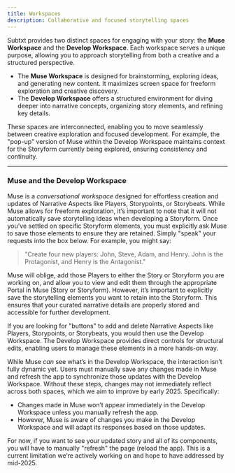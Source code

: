 ```yaml
---
title: Workspaces
description: Collaborative and focused storytelling spaces
---
```


Subtxt provides two distinct spaces for engaging with your story: the **Muse Workspace** and the **Develop Workspace**. Each workspace serves a unique purpose, allowing you to approach storytelling from both a creative and a structured perspective.

- The **Muse Workspace** is designed for brainstorming, exploring ideas, and generating new content. It maximizes screen space for freeform exploration and creative discovery.
- The **Develop Workspace** offers a structured environment for diving deeper into narrative concepts, organizing story elements, and refining key details.

These spaces are interconnected, enabling you to move seamlessly between creative exploration and focused development. For example, the "pop-up" version of Muse within the Develop Workspace maintains context for the Storyform currently being explored, ensuring consistency and continuity.

---

### Muse and the Develop Workspace

Muse is a *conversational workspace* designed for effortless creation and updates of Narrative Aspects like Players, Storypoints, or Storybeats. While Muse allows for freeform exploration, it’s important to note that it will not automatically save storytelling ideas when developing a Storyform. Once you’ve settled on specific Storyform elements, you must explicitly ask Muse to save those elements to ensure they are retained. Simply "speak" your requests into the box below. For example, you might say:

> "Create four new players: John, Steve, Adam, and Henry. John is the Protagonist, and Henry is the Antagonist."

Muse will oblige, add those Players to either the Story or Storyform you are working on, and allow you to view and edit them through the appropriate Portal in Muse (Story or Storyform). However, it’s important to explicitly save the storytelling elements you want to retain into the Storyform. This ensures that your curated narrative details are properly stored and accessible for further development.

If you are looking for "buttons" to add and delete Narrative Aspects like Players, Storypoints, or Storybeats, you would then use the Develop Workspace. The Develop Workspace provides direct controls for structural edits, enabling users to manage these elements in a more hands-on way.

While Muse *can* see what’s in the Develop Workspace, the interaction isn’t fully dynamic yet. Users must manually save any changes made in Muse and refresh the app to synchronize those updates with the Develop Workspace. Without these steps, changes may not immediately reflect across both spaces, which we aim to improve by early 2025. Specifically:

- Changes made in Muse won’t appear immediately in the Develop Workspace unless you manually refresh the app.
- However, Muse is aware of changes you make in the Develop Workspace and will adapt its responses based on those updates.

For now, if you want to see your updated story and all of its components, you will have to manually "refresh" the page (reload the app). This is a current limitation we’re actively working on and hope to have addressed by mid-2025.